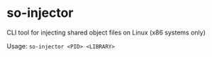 # so-injector
CLI tool for injecting shared object files on Linux (x86 systems only)

Usage: 
`so-injector <PID> <LIBRARY>`